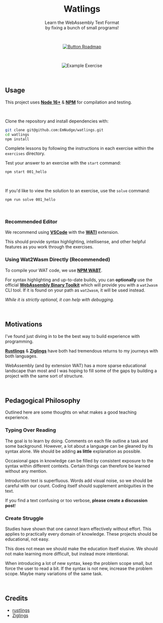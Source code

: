 
<div align=center>

# Watlings

Learn the WebAssembly Text Format  
by fixing a bunch of small programs!

<br>

[![Button Roadmap]][Roadmap]

<br>

![Example Exercise]

</div>

<br>

## Usage

This project uses **[Node 16+]** & **[NPM]** for compilation and testing.

<br>

Clone the repository and install dependencies with:

```sh
git clone git@github.com:EmNudge/watlings.git
cd watlings
npm install
```

Complete lessons by following the instructions in each exercise within the `exercises` directory.

Test your answer to an exercise with the `start` command:

```sh
npm start 001_hello
```

<br>

If you'd like to view the solution to an exercise, use the `solve` command:

```sh
npm run solve 001_hello
```

<br>

### Recommended Editor

We recommend using **[VSCode]** with the **[WATI]** extension.

This should provide syntax highlighting, intellisense, and other helpful features as you work through the exercises.


### Using Wat2Wasm Directly (Recommended)

To compile your WAT code, we use **[NPM WABT]**. 

For syntax highlighting and up-to-date builds, you can **optionally** use the official **[WebAssembly Binary Toolkit][WABT]** which will provide you with a `wat2wasm` CLI tool. If it is found on your path as `wat2wasm`, it will be used instead.

*While it is strictly optional, it can help with debugging.*


<br>

## Motivations

I've found just diving in to be the best way to build experience with programming. 

**[Rustlings]** & **[Ziglings]** have both had tremendous returns to my journeys with both languages.

WebAssembly (and by extension WAT) has a more sparse educational landscape than most and I was hoping to fill some of the gaps by building a project with the same sort of structure.

<br>

## Pedagogical Philosophy

Outlined here are some thoughts on what makes a good teaching experience.

### Typing Over Reading

The goal is to learn by doing. Comments on each file outline a task and some background. However, a lot about a language can be gleaned by its syntax alone. We should be adding **as little** explanation as possible. 

Occasional gaps in knowledge can be filled by consistent exposure to the syntax within different contexts. Certain things can therefore be learned without any mention.

Introduction text is superfluous. Words add visual noise, so we should be careful with our count. Coding itself should supplement ambiguities in the text.

If you find a text confusing or too verbose, **please create a discussion post**!

### Create Struggle

Studies have shown that one cannot learn effectively without effort. This applies to practically every domain of knowledge. These projects should be educational, not easy.

This does not mean we should make the education itself elusive. We should not make learning more difficult, but instead more intentional.

When introducing a lot of new syntax, keep the problem scope small, but force the user to read a bit. If the syntax is not new, increase the problem scope. Maybe many variations of the same task.

<br>

## Credits

- [rustlings](https://github.com/rust-lang/rustlings)
- [Ziglings](https://github.com/ratfactor/ziglings)


<!----------------------------------------------------------------------------->

[Example Exercise]:https://github.com/EmNudge/watlings/assets/24513691/a777c665-fd13-4422-a570-2d3669b0ee94

[NPM WABT]: https://www.npmjs.com/package/wabt
[VSCode]: https://code.visualstudio.com
[WATI]: https://marketplace.visualstudio.com/items?itemName=NateLevin.wati
[WABT]: https://github.com/WebAssembly/wabt/releases/
[Node 16+]: https://nodejs.org/en
[NPM]: https://www.npmjs.com/

[Roadmap]: https://github.com/users/EmNudge/projects/1

[Button Roadmap]: https://img.shields.io/badge/Roadmap-19A974?style=for-the-badge&logoColor=white&logo=openstreetmap

[Rustlings]: https://github.com/rust-lang/rustlings
[ziglings]: https://github.com/ratfactor/ziglings